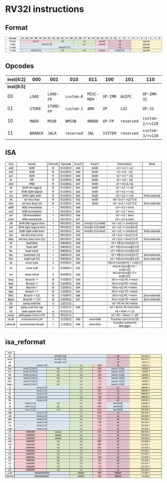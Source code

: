 # RV32I instructions

## Format

![format](./doc/format.png)

## Opcodes

| inst[4:2]     | 000      | 001        | 010        | 011        | 100      | 101        | 110              | 111        |
| ------------- | -------- | ---------- | ---------- | ---------- | -------- | ---------- | ---------------- | ---------- |
| **inst[6:5]** |          |            |            |            |          |            |                  | **(>32b)** |
| 00            | `LOAD`   | `LOAD-FP`  | `custom-0` | `MISC-MEM` | `OP-IMM` | `AUIPC`    | `OP-IMM-32`      | **48b**    |
| 01            | `STORE`  | `STORE-FP` | `custom-1` | `AMO`      | `OP`     | `LUI`      | `OP-32`          | **64b**    |
| 10            | `MADD`   | `MSUB`     | `NMSUB`    | `NMADD`    | `OP-FP`  | `reserved` | `custom-2/rv128` | **80b**    |
| 11            | `BRANCH` | `JALR`     | `reserved` | `JAL`      | `SYSTEM` | `reserved` | `custom-3/rv128` | **>=80b**  |



## ISA

![isa](./doc/isa.png)

## isa_reformat

![isa_reformat](./doc/isa_reformat.png)
